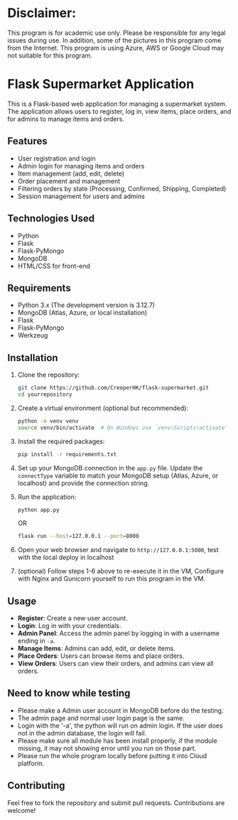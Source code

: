 # Disclaimer: 
This program is for academic use only. Please be responsible for any legal issues during use. In addition, some of the pictures in this program come from the Internet. 
This program is using Azure, AWS or Google Cloud may not suitable for this program.

# Flask Supermarket Application

This is a Flask-based web application for managing a supermarket system. The application allows users to register, log in, view items, place orders, and for admins to manage items and orders.

## Features

- User registration and login
- Admin login for managing items and orders
- Item management (add, edit, delete)
- Order placement and management
- Filtering orders by state (Processing, Confirmed, Shipping, Completed)
- Session management for users and admins

## Technologies Used

- Python
- Flask
- Flask-PyMongo
- MongoDB
- HTML/CSS for front-end

## Requirements

- Python 3.x (The development version is 3.12.7)
- MongoDB (Atlas, Azure, or local installation)
- Flask
- Flask-PyMongo
- Werkzeug

## Installation

1. Clone the repository:

   ```bash
   git clone https://github.com/CreeperHK/flask-supermarket.git
   cd yourrepository
   ```

2. Create a virtual environment (optional but recommended):

   ```bash
   python -m venv venv
   source venv/bin/activate  # On Windows use `venv\Scripts\activate`
   ```

3. Install the required packages:

   ```bash
   pip install -r requirements.txt
   ```

4. Set up your MongoDB connection in the `app.py` file. Update the `connectType` variable to match your MongoDB setup (Atlas, Azure, or localhost) and provide the connection string.

5. Run the application:

   ```bash
   python app.py
   ```
   OR
   ```bash
   flask run --host=127.0.0.1 --port=8000
   ```

6. Open your web browser and navigate to `http://127.0.0.1:5000`, test with the local deploy in localhost

7. (optional)
   Follow steps 1-6 above to re-execute it in the VM, Configure with Nginx and Gunicorn yourself to run this program in the VM.

## Usage

- **Register**: Create a new user account.
- **Login**: Log in with your credentials.
- **Admin Panel**: Access the admin panel by logging in with a username ending in `-a`.
- **Manage Items**: Admins can add, edit, or delete items.
- **Place Orders**: Users can browse items and place orders.
- **View Orders**: Users can view their orders, and admins can view all orders.

## Need to know while testing
- Please make a Admin user account in MongoDB before do the testing.
- The admin page and normal user login page is the same.
- Login with the '<username>-a', the python will run on admin login. If the user does not in the admin database, the login will fail.
- Please make sure all module has been install properly, if the module missing, it may not showing error until you run on those part.
- Please run the whole program locally before putting it into Cloud platform.

## Contributing

Feel free to fork the repository and submit pull requests. Contributions are welcome!